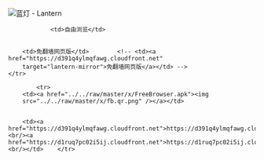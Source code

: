 

<img src="../../raw/master/x/8e0a2b81.c82003be.LanternYellow2.png" alt="蓝灯 - Lantern"/>
<table>
    <tr>
                
                <td>自由浏览</td>
        
        
        <td>免翻墙网页版</td>        <!-- <td><a href="https://d391q4ylmqfawg.cloudfront.net"
        target="lantern-mirror">免翻墙网页版</a></td> -->
    </tr>
    
            <tr>
        <td><a href="../../raw/master/x/FreeBrowser.apk"><img
        src="../../raw/master/x/fb.qr.png" /></a></td>

        
        <td><a href="https://d391q4ylmqfawg.cloudfront.net">https://d391q4ylmqfawg.cloudfront.net</a><br/><a href="https://d1ruq7pc02i5ij.cloudfront.net">https://d1ruq7pc02i5ij.cloudfront.net</a><br/></td>    </tr>
</table>
